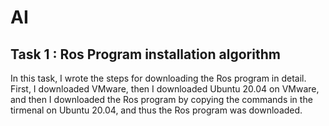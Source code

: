# AI 
## Task 1 : Ros Program installation algorithm


In this task, I wrote the steps for downloading the Ros program in detail. First, I downloaded VMware, then I downloaded Ubuntu 20.04 on  VMware, and then I downloaded the Ros program by copying the commands in the tirmenal on Ubuntu 20.04, and thus the Ros program was downloaded.

